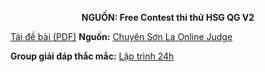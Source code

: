 **<center>NGUỒN: Free Contest thi thử HSG QG V2</center>**

[Tải đề bài (PDF)](/statements/2326/CITY.pdf)
**Nguồn:** [Chuyên Sơn La Online Judge](http://csloj.ddns.net/)

**Group giải đáp thắc mắc:** [Lập trình 24h](https://www.facebook.com/groups/1386904321519984)